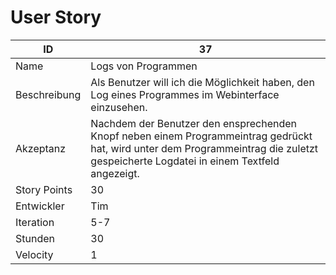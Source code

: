# User Story

| ID         |37|
|-|-|
|Name        |Logs von Programmen|
|Beschreibung|Als Benutzer will ich die Möglichkeit haben, den Log eines Programmes im Webinterface einzusehen.|
|Akzeptanz   |Nachdem der Benutzer den ensprechenden Knopf neben einem Programmeintrag gedrückt hat, wird unter dem Programmeintrag die zuletzt gespeicherte Logdatei in einem Textfeld angezeigt.|
|Story Points|30|
|Entwickler  |Tim|
|Iteration   |5-7|
|Stunden     |30|
|Velocity    |1|
